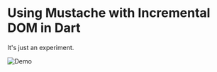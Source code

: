 # Using Mustache with Incremental DOM in Dart

It's just an experiment.

![Demo](https://i.imgur.com/cU4Ku65.gif)
